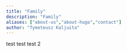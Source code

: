 ```yaml
---
title: "Family"
description: "Family"
aliases: ["about-us","about-hugo","contact"]
author: "Tymoteusz Kaljuita"
---
```


test test test 2





